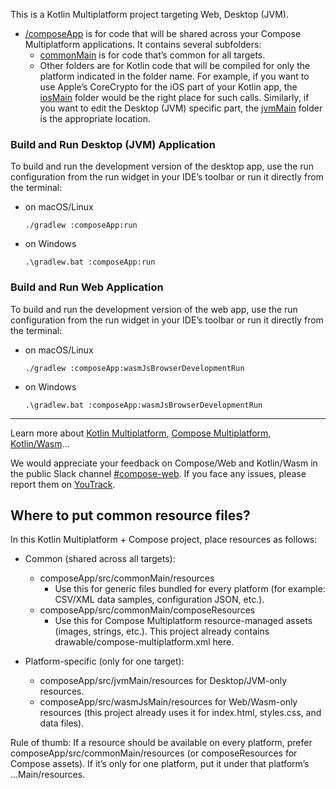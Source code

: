 This is a Kotlin Multiplatform project targeting Web, Desktop (JVM).

* [/composeApp](./composeApp/src) is for code that will be shared across your Compose Multiplatform applications.
  It contains several subfolders:
  - [commonMain](./composeApp/src/commonMain/kotlin) is for code that’s common for all targets.
  - Other folders are for Kotlin code that will be compiled for only the platform indicated in the folder name.
    For example, if you want to use Apple’s CoreCrypto for the iOS part of your Kotlin app,
    the [iosMain](./composeApp/src/iosMain/kotlin) folder would be the right place for such calls.
    Similarly, if you want to edit the Desktop (JVM) specific part, the [jvmMain](./composeApp/src/jvmMain/kotlin)
    folder is the appropriate location.

### Build and Run Desktop (JVM) Application

To build and run the development version of the desktop app, use the run configuration from the run widget
in your IDE’s toolbar or run it directly from the terminal:
- on macOS/Linux
  ```shell
  ./gradlew :composeApp:run
  ```
- on Windows
  ```shell
  .\gradlew.bat :composeApp:run
  ```

### Build and Run Web Application

To build and run the development version of the web app, use the run configuration from the run widget
in your IDE’s toolbar or run it directly from the terminal:
- on macOS/Linux
  ```shell
  ./gradlew :composeApp:wasmJsBrowserDevelopmentRun
  ```
- on Windows
  ```shell
  .\gradlew.bat :composeApp:wasmJsBrowserDevelopmentRun
  ```

---

Learn more about [Kotlin Multiplatform](https://www.jetbrains.com/help/kotlin-multiplatform-dev/get-started.html),
[Compose Multiplatform](https://github.com/JetBrains/compose-multiplatform/#compose-multiplatform),
[Kotlin/Wasm](https://kotl.in/wasm/)…

We would appreciate your feedback on Compose/Web and Kotlin/Wasm in the public Slack channel [#compose-web](https://slack-chats.kotlinlang.org/c/compose-web).
If you face any issues, please report them on [YouTrack](https://youtrack.jetbrains.com/newIssue?project=CMP).

## Where to put common resource files?

In this Kotlin Multiplatform + Compose project, place resources as follows:

- Common (shared across all targets):
  - composeApp/src/commonMain/resources
    - Use this for generic files bundled for every platform (for example: CSV/XML data samples, configuration JSON, etc.).
  - composeApp/src/commonMain/composeResources
    - Use this for Compose Multiplatform resource-managed assets (images, strings, etc.). This project already contains drawable/compose-multiplatform.xml here.

- Platform-specific (only for one target):
  - composeApp/src/jvmMain/resources for Desktop/JVM-only resources.
  - composeApp/src/wasmJsMain/resources for Web/Wasm-only resources (this project already uses it for index.html, styles.css, and data files).

Rule of thumb: If a resource should be available on every platform, prefer composeApp/src/commonMain/resources (or composeResources for Compose assets). If it’s only for one platform, put it under that platform’s ...Main/resources.
